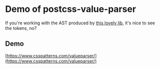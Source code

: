 # Demo of postcss-value-parser

If you're working with the AST produced by [this lovely lib](https://github.com/TrySound/postcss-value-parser), it's nice to see the tokens, no?

## Demo

[https://www.csspatterns.com/valueparser/](https://www.csspatterns.com/valueparser/)
